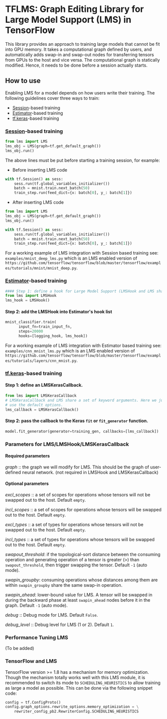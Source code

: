 # TFLMS: Graph Editing Library for Large Model Support (LMS) in TensorFlow

This library provides an approach to training large models that cannot be fit into GPU memory.
It takes a computational graph defined by users, and automatically adds swap-in and swap-out nodes for transferring tensors from GPUs to the host and vice versa.
The computational graph is statically modified. Hence, it needs to be done before a session actually starts.

## How to use
Enabling LMS for a model depends on how users write their training. The
following guidelines cover three ways to train:
- [Session](https://www.tensorflow.org/programmers_guide/graphs)-based training
- [Estimator](https://www.tensorflow.org/programmers_guide/estimators)-based training
- [tf.keras](https://www.tensorflow.org/api_docs/python/tf/keras)-based training

### [Session](https://www.tensorflow.org/programmers_guide/graphs)-based training
```python
from lms import LMS
lms_obj = LMS(graph=tf.get_default_graph())
lms_obj.run()
```
The above lines must be put before starting a training session, for example:
- Before inserting LMS code
```python
with tf.Session() as sess:
    sess.run(tf.global_variables_initializer())
	batch = mnist.train.next_batch(50)
	train_step.run(feed_dict={x: batch[0], y_: batch[1]})
```
- After inserting LMS code
```python
from lms import LMS
lms_obj = LMS(graph=tf.get_default_graph())
lms_obj.run()

with tf.Session() as sess:
    sess.run(tf.global_variables_initializer())
	batch = mnist.train.next_batch(50)
	train_step.run(feed_dict={x: batch[0], y_: batch[1]})
```
For a working example of LMS integration with Session based training see:
`examples/mnist_deep_lms.py`
which is an LMS enabled version of `https://github.com/tensorflow/tensorflow/blob/master/tensorflow/examples/tutorials/mnist/mnist_deep.py`.

### [Estimator](https://www.tensorflow.org/programmers_guide/estimators)-based training
```python
#### Step 1: define a hook for Large Model Support (LMSHook and LMS share the same set of parameters)
from lms import LMSHook
lms_hook = LMSHook()
```
#### Step 2: add the LMSHook into Estimator's hook list
```python
mnist_classifier.train(
      input_fn=train_input_fn,
      steps=20000
      hooks=[logging_hook, lms_hook])
```

For a working example of LMS integration with Estimator based training see:
`examples/cnn_mnist_lms.py`
which is an LMS enabled version of `https://github.com/tensorflow/tensorflow/blob/master/tensorflow/examples/tutorials/layers/cnn_mnist.py`.

### [tf.keras](https://www.tensorflow.org/api_docs/python/tf/keras)-based training
#### Step 1: define an LMSKerasCallback.
```python
from lms import LMSKerasCallback
# LMSKerasCallback and LMS share a set of keyword arguments. Here we just
# use the default options.
lms_callback = LMSKerasCallback()
```
#### Step 2: pass the callback to the Keras `fit` or `fit_generator` function.
```python
model.fit_generator(generator=training_gen, callbacks=[lms_callback])
```

### Parameters for LMS/LMSHook/LMSKerasCallback
#### Required parameters
_graph_ :: the graph we will modify for LMS. This should be the graph of user-defined neural network. (not required in LMSHook and LMSKerasCallback)

#### Optional parameters
_excl_scopes_ :: a set of scopes for operations whose tensors will not be swapped out to the host. Default `empty`.

_incl_scopes_ :: a set of scopes for operations whose tensors will be swapped out to the host. Default `empty`.

_excl_types_ :: a set of types for operations whose tensors will not be swapped out to the host. Default `empty`.

_incl_types_ :: a set of types for operations whose tensors will be swapped out to the host. Default `empty`.

_swapout_threshold_: if the topological-sort distance between the consuming operation and generating operation of a tensor is greater (>) than `swapout_threshold`, then trigger swapping the tensor. Default `-1` (auto mode).

_swapin_groupby_: consuming operations whose distances among them are within `swapin_groupby` share the same swap-in operation.

_swapin_ahead_: lower-bound value for LMS. A tensor will be swapped in during the backward phase at least `swapin_ahead` nodes before it in the graph. Default `-1` (auto mode).

_debug_ :: Debug mode for LMS. Default `False`.

_debug_level_ :: Debug level for LMS (1 or 2). Default `1`.

### Performance Tuning LMS
(To be added)

### TensorFlow and LMS

TensorFlow version >= 1.8 has a mechanism for memory optimization. Though the 
mechanism totally works well with this LMS module, it is recommended to switch
its mode to `SCHEDULING_HEURISTICS` to allow training as large a model as
possible. This can be done via the following snippet code:
```python
config = tf.ConfigProto()
config.graph_options.rewrite_options.memory_optimization = \
	rewriter_config_pb2.RewriterConfig.SCHEDULING_HEURISTICS
```
